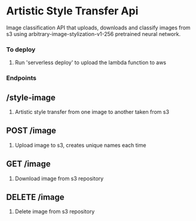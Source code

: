# Artistic Style Transfer Api
Image classification API that uploads, downloads and classify images from s3 using arbitrary-image-stylization-v1-256  pretrained neural network.

### To deploy 
1. Run 'serverless deploy' to upload the lambda function to aws

### Endpoints
## /style-image
1. Artistic style transfer from one image to another taken from s3

## POST /image
1. Upload image to s3, creates unique names each time

## GET /image
1. Download image from s3 repository

## DELETE /image
1. Delete image from s3 repository